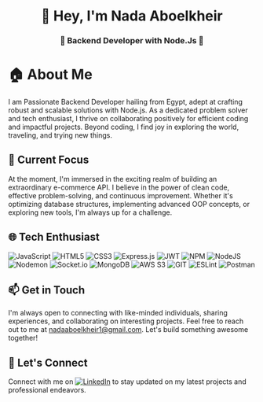 <h1 align="center">👋 Hey, I'm Nada Aboelkheir</h1>
<h3 align="center">🚀 Backend Developer with Node.Js 🚀</h3>

# 🏠 About Me

I am Passionate Backend Developer hailing from Egypt, adept at crafting robust and scalable solutions with Node.js. As a dedicated problem solver and tech enthusiast, I thrive on collaborating positively for efficient coding and impactful projects. Beyond coding, I find joy in exploring the world, traveling, and trying new things.

## 🚀 Current Focus

At the moment, I'm immersed in the exciting realm of building an extraordinary e-commerce API. I believe in the power of clean code, effective problem-solving, and continuous improvement. Whether it's optimizing database structures, implementing advanced OOP concepts, or exploring new tools, I'm always up for a challenge.

## 🌐 Tech Enthusiast
![JavaScript](https://img.shields.io/badge/javascript-%23323330.svg?style=flat-square&logo=javascript&logoColor=%23F7DF1E) ![HTML5](https://img.shields.io/badge/html5-%23E34F26.svg?style=flat-square&logo=html5&logoColor=white) ![CSS3](https://img.shields.io/badge/css3-%231572B6.svg?style=flat-square&logo=css3&logoColor=white) 
![Express.js](https://img.shields.io/badge/express.js-%23404d59.svg?style=flat-square&logo=express&logoColor=%2361DAFB) ![JWT](https://img.shields.io/badge/JWT-black?style=flat-square&logo=JSON%20web%20tokens) 
![NPM](https://img.shields.io/badge/NPM-%23CB3837.svg?style=flat-square&logo=npm&logoColor=white) ![NodeJS](https://img.shields.io/badge/node.js-6DA55F?style=flat-square&logo=node.js&logoColor=white) 
![Nodemon](https://img.shields.io/badge/NODEMON-%23323330.svg?style=flat-square&logo=nodemon&logoColor=%BBDEAD) ![Socket.io](https://img.shields.io/badge/Socket.io-black?style=flat-square&logo=socket.io&badgeColor=010101) 
![MongoDB](https://img.shields.io/badge/MongoDB-%234ea94b.svg?style=flat-square&logo=mongodb&logoColor=white) 
![AWS S3](https://img.shields.io/badge/AWS%20S3-%23FF9900.svg?style=flat-square&logo=amazon-aws&logoColor=white)
![GIT](https://img.shields.io/badge/Git-fc6d26?style=flat-square&logo=git&logoColor=white) 
![ESLint](https://img.shields.io/badge/ESLint-4B3263?style=flat-square&logo=eslint&logoColor=white) 
![Postman](https://img.shields.io/badge/Postman-FF6C37?style=flat-square&logo=postman&logoColor=white)

## 📫 Get in Touch

I'm always open to connecting with like-minded individuals, sharing experiences, and collaborating on interesting projects. Feel free to reach out to me at [nadaaboelkheir1@gmail.com](mailto:nadaaboelkheir1@gmail.com). Let's build something awesome together!

## 🌟 Let's Connect

Connect with me on [![LinkedIn](https://img.shields.io/badge/LinkedIn-%230077B5.svg?logo=linkedin&logoColor=white)](https://www.linkedin.com/in/nada-aboelkheir-3784971a3/) 
to stay updated on my latest projects and professional endeavors.

<!-- ✨ Passionate about coding and powered by curiosity ✨ -->
